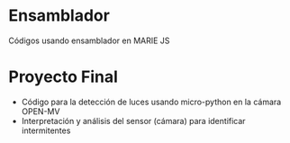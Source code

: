 # Ensamblador
Códigos usando ensamblador en MARIE JS

# Proyecto Final
- Código para la detección de luces usando micro-python en la cámara OPEN-MV
- Interpretación y análisis del sensor (cámara) para identificar intermitentes
